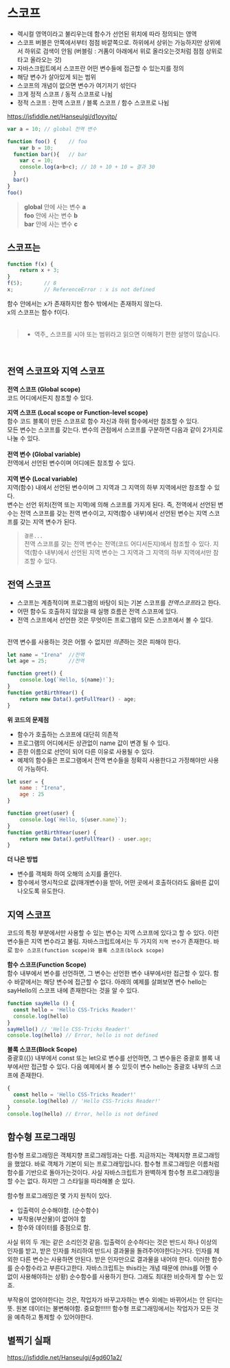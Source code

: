 # 스코프

- 렉시컬 영역이라고 불리우는데 함수가 선언된 위치에 따라 정의되는 영역 
- 스코프 버블은 안쪽에서부터 점점 바깥쪽으로. 하위에서 상위는 가능하지만 상위에서 하위로 검색이 안됨
(버블링 : 거품이 아래에서 위로 올라오는것처럼 점점 상위로 타고 올라오는 것)
- 자바스크립트에서 스코프란 어떤 변수들에 접근할 수 있는지를 정의
- 해당 변수가 살아있게 되는 범위 
- 스코프의 개념이 없으면 변수가 여기저기 섞인다
- 크게 정적 스코프 / 동적 스코프로 나뉨
- 정적 스코프 : 전역 스코프 / 블록 스코프 / 함수 스코프로 나뉨

https://jsfiddle.net/Hanseulgi/d1oyvjtp/

```javascript
var a = 10; // global 전역 변수

function foo() {	// foo
	var b = 10;
  function bar(){	// bar
  	var c = 10;
    console.log(a+b+c); // 10 + 10 + 10 = 결과 30
  }
  bar()
}
foo()
```

> **global** 안에 사는 변수 **a** <br>
> **foo** 안에 사는 변수 **b** <br>
> **bar** 안에 사는 변수 **c**


## 스코프는

```javascript
function f(x) {
	return x + 3;
}
f(5);		// 8
x;			// ReferenceError : x is not defined
```

함수 안에서는 x가 존재하지만 함수 밖에서는 존재하지 않는다. <br>
x의 스코프는 함수 f이다. <br>
<br>
>- 역주_ 스코프를 시야 또는 범위라고 읽으면 이해하기 편한 설명이 많습니다.
<br>


## 전역 스코프와 지역 스코프

**전역 스코프 (Global scope)** <br>
코드 어디에서든지 참조할 수 있다.<br>

**지역 스코프 (Local scope or Function-level scope)** <br>
함수 코드 블록이 만든 스코프로 함수 자신과 하위 함수에서만 참조할 수 있다. <br>
모든 변수는 스코프를 갖는다. 변수의 관점에서 스코프를 구분하면 다음과 같이 2가지로 나눌 수 있다. <br>
<br>
**전역 변수 (Global variable)** <br>
전역에서 선언된 변수이며 어디에든 참조할 수 있다. <br><br>
**지역 변수 (Local variable)** <br>
지역(함수) 내에서 선언된 변수이며 그 지역과 그 지역의 하부 지역에서만 참조할 수 있다. <br>
변수는 선언 위치(전역 또는 지역)에 의해 스코프를 가지게 된다. 즉, 전역에서 선언된 변수는 전역 스코프를 갖는 전역 변수이고, 지역(함수 내부)에서 선언된 변수는 지역 스코프를 갖는 지역 변수가 된다. <br>

> `결론... ` <br>
> 전역 스코프를 갖는 전역 변수는 전역(코드 어디서든지)에서 참조할 수 있다. 지역(함수 내부)에서 선언된 지역 변수는 그 지역과 그 지역의 하부 지역에서만 참조할 수 있다.



## 전역 스코프
- 스코프는 계층적이며 프로그램의 바탕이 되는 기본 스코프를 <i>전역스코프</i>라고 한다.<br>
- 어떤 함수도 호출하지 않았을 때 실행 흐름은 전역 스코프에 있다.<br>
- 전역 스코프에서 선언한 것은 무엇이든 프로그램의 모든 스코프에서 볼 수 있다.<br>
<br>
전역 변수를 사용하는 것은 어쩔 수 없지만 <i>의존</i>하는 것은 피해야 한다.
<br>

```javascript
let name = "Irena"	//전역
let age = 25;		//전역

function greet() {
	console.log(`Hello, ${name}!`);
}
function getBirthYear() {
	return new Data().getFullYear() - age;
}
```

**위 코드의 문제점**
- 함수가 호출하는 스코프에 대단히 의존적
- 프로그램의 어디에서든 상관없이 name 값이 변경 될 수 있다.
- 흔한 이름으로 선언이 되어 다른 이유로 사용될 수 있다.
- 예제의 함수들은 프로그램에서 전역 변수들을 정확히 사용한다고 가정해야만 사용이 가능하다.

```javascript
let user = {
	name : "Irena",
	age : 25
}

function greet(user) {
	console.log(`Hello, ${user.name}`);
}
function getBirthYear(user) {
	return new Data().getFullYear() - user.age;
}
```

**더 나은 방법**
- 변수를 객체화 하여 오해의 소지를 줄인다.
- 함수에서 명시적으로 값(매개변수)을 받아, 어떤 곳에서 호출하더라도 옳바른 값이 나오도록 유도한다.


## 지역 스코프 
코드의 특정 부분에서만 사용할 수 있는 변수는 지역 스코프에 있다고 할 수 있다. 이런 변수들은 지역 변수라고 불림.
자바스크립트에서는 두 가지의 `지역 변수`가 존재한다. 바로 `함수 스코프(function scope)와 블록 스코프(block scope)`

**함수 스코프(Function Scope)** <br>
함수 내부에서 변수를 선언하면, 그 변수는 선언한 변수 내부에서만 접근할 수 있다. 함수 바깥에서는 해당 변수에 접근할 수 없다.
아래의 예제를 살펴보면 변수 hello는 sayHello의 스코프 내에 존재한다는 것을 알 수 있다.

```javascript
function sayHello () {
  const hello = 'Hello CSS-Tricks Reader!'
  console.log(hello)
}
sayHello() // 'Hello CSS-Tricks Reader!'
console.log(hello) // Error, hello is not defined
```

**블록 스코프(Block Scope)** <br>
중괄호({}) 내부에서 const 또는 let으로 변수를 선언하면, 그 변수들은 중괄호 블록 내부에서만 접근할 수 있다.
다음 예제에서 볼 수 있듯이 변수 hello는 중괄호 내부의 스코프에 존재한다.

```javascript
{
  const hello = 'Hello CSS-Tricks Reader!'
  console.log(hello) // 'Hello CSS-Tricks Reader!'
}
console.log(hello) // Error, hello is not defined
```

## 함수형 프로그래밍

함수형 프로그래밍은 객체지향 프로그래밍과는 다름. 
지금까지는 객체지향 프로그래밍을 했었다. 바로 객체가 기본이 되는 프로그래밍입니다. 함수형 프로그래밍은 이름처럼 함수를 기반으로 돌아가는것이다. 
사실 자바스크립트가 완벽하게 함수형 프로그래밍을 할 수는 없다. 하지만 그 스타일을 따라해볼 순 있다.

함수형 프로그래밍은 몇 가지 원칙이 있다.

- 입출력이 순수해야함. (순수함수)
- 부작용(부산물)이 없어야 함
- 함수와 데이터를 중점으로 함.

사실 위의 두 개는 같은 소리인것 같음. 
입출력이 순수하다는 것은 반드시 하나 이상의 인자를 받고, 받은 인자를 처리하여 반드시 결과물을 돌려주어야한다는거다. 인자를 제외한 다른 변수는 사용하면 안된다. 받은 인자만으로 결과물을 내어야 한다. 이러한 함수를 순수함수라고 부른다고한다. 
자바스크립트는 this라는 개념 때문에 (this를 어쩔 수 없이 사용해야하는 상황) 순수함수를 사용하기 한다. 그래도 최대한 비슷하게 할 수는 있죠.

부작용이 없어야한다는 것은, 작업자가 바꾸고자하는 변수 외에는 바뀌어서는 안 된다는 뜻. 원본 데이터는 불변해야함. 중요함!!!!!! 
함수형 프로그래밍에서는 작업자가 모든 것을 예측하고 통제할 수 있어야한다.


## 별찍기 실패
https://jsfiddle.net/Hanseulgi/4gd601a2/


